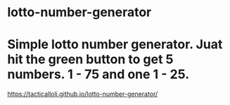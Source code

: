 # lotto-number-generator

# Simple lotto number generator. Juat hit the green button to get 5 numbers. 1 - 75 and one 1 - 25.

https://tacticalloli.github.io/lotto-number-generator/
